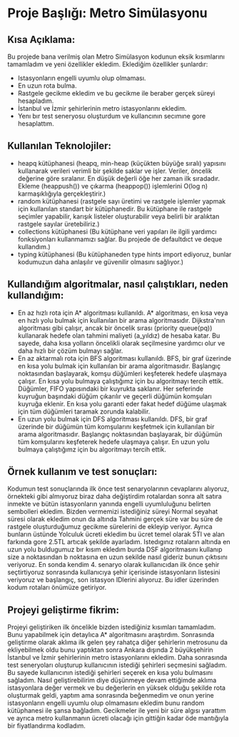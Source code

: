 
# Proje Başlığı:  Metro Simülasyonu

## Kısa Açıklama:
Bu projede bana verilmiş olan Metro Simülasyon kodunun eksik kısımlarını tamamladım ve yeni özellikler ekledim. Eklediğim özellikler şunlardır:
- Istasyonların engelli uyumlu olup olmaması.
- En uzun rota bulma.
- Rastgele gecikme ekledim ve bu gecikme ile beraber gerçek süreyi hesapladım.
- İstanbul ve İzmir şehirlerinin metro istasyonlarını ekledim.
- Yenı bır test seneryosu oluşturdum ve kullancının secımıne gore hesaplattım.

## Kullanılan Teknolojiler:
- heapq kütüphanesi (heapq, min-heap (küçükten büyüğe sıralı) yapısını kullanarak verileri verimli bir şekilde saklar ve işler. Veriler, öncelik değerine göre sıralanır. En düşük değerli öğe her zaman ilk sıradadır. Ekleme (heappush()) ve çıkarma (heappop()) işlemlerini O(log n) karmaşıklığıyla gerçekleştirir.)
- random kütüphanesi (rastgele sayı üretimi ve rastgele işlemler yapmak için kullanılan standart bir kütüphanedir. Bu kütüphane ile rastgele seçimler yapabilir, karışık listeler oluşturabilir veya belirli bir aralıktan rastgele sayılar üretebiliriz.)
- collections kütüphanesi (Bu kütüphane veri yapıları ile ilgili yardımcı fonksiyonları kullanmamızı sağlar. Bu projede de defaultdıct ve deque kullandım.)
- typing kütüphanesi (Bu kütüphaneden type hints import ediyoruz, bunlar kodumuzun daha anlaşılır ve güvenilir olmasını sağlıyor.)

## Kullandığım algoritmalar, nasıl çalıştıkları, neden kullandığım:
- En az hızlı rota için A* algoritması kullanıldı. A* algoritması, en kısa veya en hızlı yolu bulmak için kullanılan bir arama algoritmasıdır. Dijkstra'nın algoritması gibi çalışır, ancak bir öncelik sırası (priority queue(pq)) kullanarak hedefe olan tahmini maliyeti (a_yıldız) de hesaba katar. Bu sayede, daha kısa yolların öncelikli olarak seçilmesine yardımcı olur ve daha hızlı bir çözüm bulmayı sağlar.
- En az aktarmalı rota için BFS algoritması kullanıldı. BFS, bir graf üzerinde en kısa yolu bulmak için kullanılan bir arama algoritmasıdır. Başlangıç noktasından başlayarak, komşu düğümleri keşfeterek hedefe ulaşmaya çalışır. En kısa yolu bulmaya çalıştığımz için bu algoritmayı tercih ettik. Düğümler, FIFO yapısındaki bir kuyrukta saklanır. Her seferinde kuyruğun başındaki düğüm çıkarılır ve geçerli düğümün komşuları kuyruğa eklenir. En kısa yolu garanti eder fakat hedef düğüme ulaşmak için tüm düğümleri taramak zorunda kalabilir.
- En uzun yolu bulmak için DFS algoritması kullanıldı. DFS, bir graf üzerinde bir düğümün tüm komşularını keşfetmek için kullanılan bir arama algoritmasıdır. Başlangıç noktasından başlayarak, bir düğümün tüm komşularını keşfeterek hedefe ulaşmaya çalışır. En uzun yolu bulmaya çalıştığımz için bu algoritmayı tercih ettik.

## Örnek kullanım ve test sonuçları:
Kodumun test sonuçlarında ilk önce test senaryolarının cevaplarını alıyoruz, örnekteki gibi almıyoruz biraz daha değiştirdim rotalardan sonra alt satıra inmekte ve bütün istasyonların yanında engelli uyumluluğunu belirten sembolleri ekledim. Bizden vermemizi istediğiniz süreyi Normal seyahat süresi olarak ekledim onun da altında Tahmini gerçek süre var bu süre de rastgele oluşturduğumuz gecikme sürelerini de ekleyip veriyor. Ayrıca bunların üstünde Yolculuk ücreti ekledim bu ücret temel olarak 5Tl ve alan farkında gore 2.5TL artıcak şekilde ayarladım. Istedıgınız rotaların altında en uzun yolu buldugumuz bır kısım ekledım burda DSF algoritmasını kullanıp size a noktasından b noktasına en uzun sekilde nasıl gideriz bunun çıktısını veriyoruz. En sonda kendim 4. senaryo olarak kullanıcıdan ilk önce şehir seçtirtiyoruz sonrasında kullanıcıya şehir içerisinde istasyonların listesini veriyoruz ve başlangıç, son istasyon IDlerini alıyoruz. Bu idler üzerinden kodum rotaları önümüze getiriyor.


## Projeyi geliştirme fikrim:
Projeyi geliştiriken ilk öncelikle bizden istediğiniz kısımları tamamladım. Bunu yapabilmek için detaylıca A* algoritmasını araştırdım. Sonrasında geliştirme olarak aklıma ilk gelen şey rahatça diğer şehirlerin metrosunu da ekliyebilmek oldu bunu yaptıktan sonra Ankara dışında 2 büyükşehirin İstanbul ve İzmir şehirlerinin metro istasyonlarını ekledim. Daha sonrasında test seneryoları oluşturup kullanıcının istediği şehirleri seçmesini sağladım. Bu sayede kullanıcının istediği şehirleri seçerek en kısa yolu bulmasını sağladım. Nasıl geliştirebilirim diye düşünmeye devam ettiğimde aklıma istasyonlara değer vermek ve bu değerlerin en yüksek olduğu şekilde rota oluşturmak geldi, yaptım ama sonrasında beğenmedim ve onun yerine istasyonların engelli uyumlu olup olmamasını ekledim bunu random kütüphanesi ile şansa bağladım. Gecikmeler ile yeni bir süre algısı yarattım ve ayrıca metro kullanmanın ücreti olacağı için gittiğin kadar öde mantığıyla bir fiyatlandırma kodladım.

